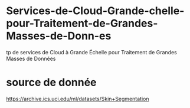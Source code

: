 # Services-de-Cloud-Grande-chelle-pour-Traitement-de-Grandes-Masses-de-Donn-es
tp de services de Cloud à Grande Échelle pour Traitement de Grandes Masses de Données

# source de donnée
<https://archive.ics.uci.edu/ml/datasets/Skin+Segmentation>

